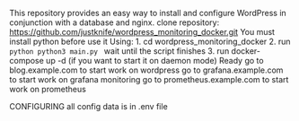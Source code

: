 This repository provides an easy way to install and configure WordPress in conjunction with a database and nginx.
clone repository: https://github.com/justknife/wordpress_monitoring_docker.git
You must install python before use it 
Using:
    1. cd wordpress_monitoring_docker
    2. run ```python python3 main.py ```
    wait until the script finishes
    3.  run docker-compose up -d (if you want to start it on daemon mode)
    Ready
go to blog.example.com to start work on wordpress
go to grafana.example.com to start work on grafana monitoring
go to prometheus.example.com to start work on prometheus

CONFIGURING
all config data is in .env file 
